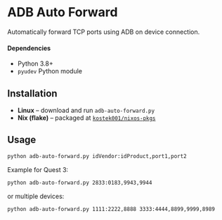 # ADB Auto Forward

Automatically forward TCP ports using ADB on device connection.

#### Dependencies
- Python 3.8+
- `pyudev` Python module

## Installation

- **Linux** – download and run `adb-auto-forward.py`
- **Nix (flake)** – packaged at [`kostek001/nixos-pkgs`](https://github.com/kostek001/nixos-pkgs)

## Usage

```bash
python adb-auto-forward.py idVendor:idProduct,port1,port2
```

Example for Quest 3:

```bash
python adb-auto-forward.py 2833:0183,9943,9944
```

or multiple devices:

```bash
python adb-auto-forward.py 1111:2222,8888 3333:4444,8899,9999,8989
```
